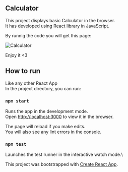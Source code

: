 ## Calculator

This project displays basic Calculator in the browser.\
It has developed using React library in JavaScript.

By runnig the code you will get this page:

![Calculator](https://user-images.githubusercontent.com/44744877/120086256-cd0b1a00-c0e6-11eb-8e6d-03630699c594.png)


Enjoy it <3


## How to run

Like any other React App \
In the project directory, you can run:

### `npm start`

Runs the app in the development mode.\
Open [http://localhost:3000](http://localhost:3000) to view it in the browser.

The page will reload if you make edits.\
You will also see any lint errors in the console.

### `npm test`

Launches the test runner in the interactive watch mode.\


This project was bootstrapped with [Create React App](https://github.com/facebook/create-react-app).
